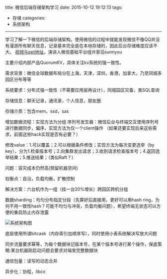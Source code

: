 title: 微信后端存储架构学习
date: 2015-10-12 19:12:13
tags: 
- 存储
categories: 
- 系统架构
---

学习了解一下微信的后端存储架构。使用微信的过程中就能发现微信不像QQ并没有漫游所有聊天信息，记录基本完全是在本地存储的，因此后台存储难度应该不大。
[视频与ppt地址](http://www.infoq.com/cn/presentations/weixin-background-memory-architecture#0-tsina-1-31024-397232819ff9a47a7b7e80a40613cfe1)，演讲人微信基础平台组许家滔sunnyxu

主要介绍内部产品QuorumKV，具体关注kv系统的强一致性。

需求背景：微信全球数据布局分在上海，天津，深圳，香港，加拿大，乃至同城多园区分布等等

系统要求：分布式强一致性（不需要应用层再设计），同城园区灾备，类SQL查询

存储信息：聊天记录，通讯录，个人信息，朋友圈

存储介质：包含mem，ssd，sas

增加数据流程：实现方法为分组
序列号发生器：微信后台与终端交互使用序列号进行数据同步，偏序，实现方法为仅一个client操作
（如果还要实现后来这些需求，前面这些hack实现是否有必要？）

修改value：1.可以覆盖；2.可以根据条件修改；实现方法为每次变更选举（by key），分为1.检查版本号；2.向集群发出请求；3.收到请求检查版本号；4.返回选举结果；5.推送结果；（类似Raft？）

问题：容灾成本仍然高(预留机器空间)

权衡点：自治，负载均衡，扩散控制

解决方案：六台机作为一组（挂一台20%增长）跨园区跨机分组

数据sharding：均匀分布指定分段（先算好后直接用，更好可以用hash ring，为何不用一致性hash？可能不均匀与冲突，负载均衡问题），希望终端无状态可以方便的重启防止内存泄露

![系统架构图](http://cdn1.infoqstatic.com/statics_s1_20151015-0307/resource/presentations/weixin-background-memory-architecture/zh/slides/xjt.22.jpg)

底层使用所谓bitcask（内存索引加顺序写），同时使用小表系统解决写放大问题

同步流量要求幂等，为每个数据块记版本号，在某个版本号进行某个操作，保底策略:某台机器刚启动问题会要求对端发完整数据块

通信包量：读写的动态合并

异步化：协程，libco


